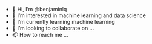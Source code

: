 - 👋 Hi, I’m @benjaminlq
- 👀 I’m interested in machine learning and data science
- 🌱 I’m currently learning machine learning
- 💞️ I’m looking to collaborate on ...
- 📫 How to reach me ...

<!---
benjaminlq/benjaminlq is a ✨ special ✨ repository because its `README.md` (this file) appears on your GitHub profile.
You can click the Preview link to take a look at your changes.
--->

